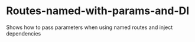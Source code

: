 # Routes-named-with-params-and-DI
Shows how to pass parameters when using named routes and inject dependencies

